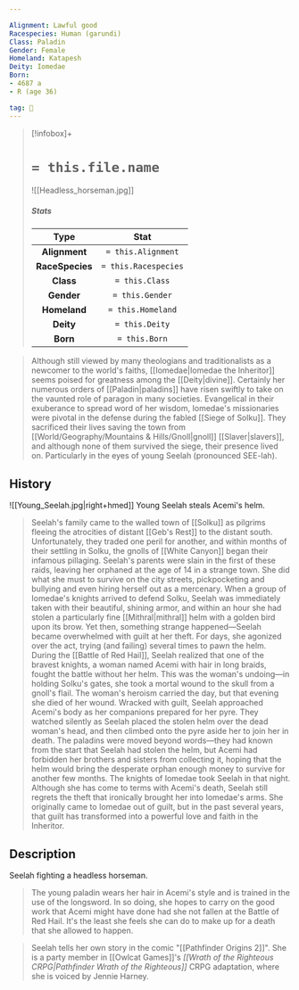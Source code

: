 ```yaml
---

Alignment: Lawful good
Racespecies: Human (garundi)
Class: Paladin
Gender: Female
Homeland: Katapesh
Deity: Iomedae
Born:
- 4687 a
- R (age 36)

tag: 👤️
---
```


> [!infobox]+
> #  `= this.file.name`
> ![[Headless_horseman.jpg]]
> ##### Stats
> Type | Stat |
> :---: |:---:|
> **Alignment** | `= this.Alignment` |
> **RaceSpecies** | `= this.Racespecies` |
> **Class** | `= this.Class` |
> **Gender** | `= this.Gender` |
> **Homeland** | `= this.Homeland` |
> **Deity** | `= this.Deity` |
> **Born** | `= this.Born` |



> Although still viewed by many theologians and traditionalists as a newcomer to the world's faiths, [[Iomedae|Iomedae the Inheritor]] seems poised for greatness among the [[Deity|divine]]. Certainly her numerous orders of [[Paladin|paladins]] have risen swiftly to take on the vaunted role of paragon in many societies. Evangelical in their exuberance to spread word of her wisdom, Iomedae's missionaries were pivotal in the defense during the fabled [[Siege of Solku]]. They sacrificed their lives saving the town from [[World/Geography/Mountains & Hills/Gnoll|gnoll]] [[Slaver|slavers]], and although none of them survived the siege, their presence lived on. Particularly in the eyes of young Seelah (pronounced SEE-lah).


## History

![[Young_Seelah.jpg|right+hmed]] 
 Young Seelah steals Acemi's helm.
> Seelah's family came to the walled town of [[Solku]] as pilgrims fleeing the atrocities of distant [[Geb's Rest]] to the distant south. Unfortunately, they traded one peril for another, and within months of their settling in Solku, the gnolls of [[White Canyon]] began their infamous pillaging. Seelah's parents were slain in the first of these raids, leaving her orphaned at the age of 14 in a strange town. She did what she must to survive on the city streets, pickpocketing and bullying and even hiring herself out as a mercenary.
> When a group of Iomedae's knights arrived to defend Solku, Seelah was immediately taken with their beautiful, shining armor, and within an hour she had stolen a particularly fine [[Mithral|mithral]] helm with a golden bird upon its brow. Yet then, something strange happened—Seelah became overwhelmed with guilt at her theft. For days, she agonized over the act, trying (and failing) several times to pawn the helm. During the [[Battle of Red Hail]], Seelah realized that one of the bravest knights, a woman named Acemi with hair in long braids, fought the battle without her helm. This was the woman's undoing—in holding Solku's gates, she took a mortal wound to the skull from a gnoll's flail. The woman's heroism carried the day, but that evening she died of her wound.
> Wracked with guilt, Seelah approached Acemi's body as her companions prepared for her pyre. They watched silently as Seelah placed the stolen helm over the dead woman's head, and then climbed onto the pyre aside her to join her in death. The paladins were moved beyond words—they had known from the start that Seelah had stolen the helm, but Acemi had forbidden her brothers and sisters from collecting it, hoping that the helm would bring the desperate orphan enough money to survive for another few months. The knights of Iomedae took Seelah in that night. Although she has come to terms with Acemi's death, Seelah still regrets the theft that ironically brought her into Iomedae's arms. She originally came to Iomedae out of guilt, but in the past several years, that guilt has transformed into a powerful love and faith in the Inheritor.


## Description

 
 Seelah fighting a headless horseman.
> The young paladin wears her hair in Acemi's style and is trained in the use of the longsword. In so doing, she hopes to carry on the good work that Acemi might have done had she not fallen at the Battle of Red Hail. It's the least she feels she can do to make up for a death that she allowed to happen.


> Seelah tells her own story in the comic "[[Pathfinder Origins 2]]". She is a party member in [[Owlcat Games]]'s *[[Wrath of the Righteous CRPG|Pathfinder Wrath of the Righteous]]* CRPG adaptation, where she is voiced by Jennie Harney.







